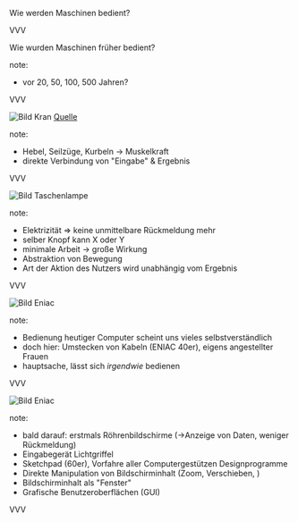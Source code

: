 Wie werden Maschinen bedient?

VVV

Wie wurden Maschinen früher bedient?

note:
- vor 20, 50, 100, 500 Jahren?

VVV

![Bild Kran](img/crane.jpg)
[Quelle](http://facsimilium.blogspot.com/search/label/cranes)

note:
- Hebel, Seilzüge, Kurbeln -> Muskelkraft
- direkte Verbindung von "Eingabe" & Ergebnis

VVV

![Bild Taschenlampe](img/torch-patent.jpg)

note:
- Elektrizität => keine unmittelbare Rückmeldung mehr
- selber Knopf kann X oder Y
- minimale Arbeit -> große Wirkung
- Abstraktion von Bewegung
- Art der Aktion des Nutzers wird unabhängig vom Ergebnis

VVV

![Bild Eniac](img/eniac.jpg)

note:
- Bedienung heutiger Computer scheint uns vieles selbstverständlich
- doch hier: Umstecken von Kabeln (ENIAC 40er), eigens angestellter Frauen
- hauptsache, lässt sich *irgendwie* bedienen

VVV

![Bild Eniac](img/sketchpad.jpg)

note:
- bald darauf: erstmals Röhrenbildschirme (->Anzeige von Daten, weniger Rückmeldung)
- Eingabegerät Lichtgriffel 
- Sketchpad (60er), Vorfahre aller Computergestützen Designprogramme
- Direkte Manipulation von Bildschirminhalt (Zoom, Verschieben, )
- Bildschirminhalt als "Fenster"
- Grafische Benutzeroberflächen (GUI)

VVV



